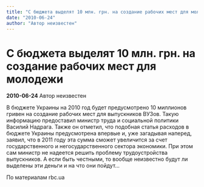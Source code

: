```yaml
---
title: "С бюджета выделят 10 млн. грн. на создание рабочих мест для молодежи"
date: "2010-06-24"
author: "Автор неизвестен"
---
```


# С бюджета выделят 10 млн. грн. на создание рабочих мест для молодежи

**2010-06-24** Автор неизвестен

В бюджете Украины на 2010 год будет предусмотрено 10 миллионов гривен на создание рабочих мест для выпускников ВУЗов. Такую информацию предоставил министр труда и социальной политики Василий Надрага. Также он отметил, что подобная статья расходов в бюджете Украины предусмотрена впервые и, уже загадывая наперед, заявил, что в 2011 году эта сумма сможет увеличится за счет государственного и негосударственного сектора экономики. При этом сам министр не надеется решить проблему трудоустройства выпускников. А если быть честными, то вообще неизвестно будут ли выделены эти деньги и на что они пойдут...

По материалам rbc.ua